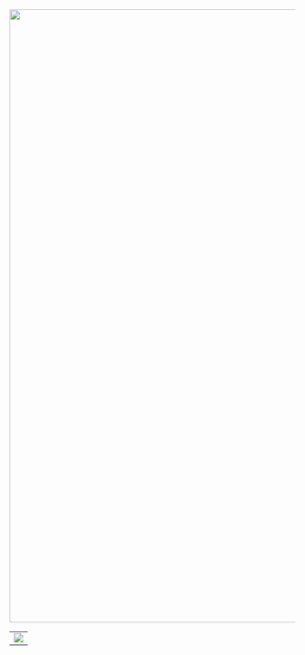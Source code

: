 <table align="center">
    <img src='https://cottonwind.com/static/_media/images/art/2023/%E3%82%8F%E3%81%9F%E3%81%8B%E3%81%9C%E3%81%8F%E3%82%93%E3%81%AE%E8%B3%87%E6%96%99.webp' width="1920" height="1080" />
    <td><img src="https://github-readme-stats.vercel.app/api?username=kouwtkz&layout=compact&hide_border=ture&show_icons=ture&bg_color=FFFFFF00&icon_color=CECEFF&text_color=B0CBE7&title_color=96CCE7&count_private=ture"/></td>
  </tr>
